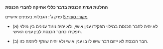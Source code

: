 **החלטת ועדת הכנסת בדבר כללי אתיקה לחברי הכנסת**

[מקור: סעיף 5](https://he.wikisource.org/wiki/כללי_אתיקה_לחברי_הכנסת#סעיף_5)
פרק ג׳: הגבלות בענינים אישיים

- (א) לא יהיה לחבר הכנסת במילוי תפקידו ענין אישי, ולא יהיה ניגוד ענינים בין מילוי תפקידו כחבר הכנסת לבין ענינו האישי.

- (ב) חבר הכנסת לא ייזום דבר שיש לו בו ענין אישי ולא יהיה שותף ליוזמה כזו.